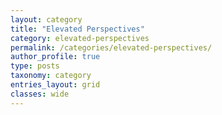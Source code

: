 ```yaml
---
layout: category
title: "Elevated Perspectives"
category: elevated-perspectives
permalink: /categories/elevated-perspectives/
author_profile: true
type: posts
taxonomy: category
entries_layout: grid
classes: wide
---
```


